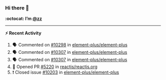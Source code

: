 ### Hi there 👋

**:octocat: I’m [@zz](https://github.com/holazz)**

---

**:zap: Recent Activity**

<!--START_SECTION:activity-->
1. 🗣 Commented on [#10298](https://github.com/element-plus/element-plus/issues/10298) in [element-plus/element-plus](https://github.com/element-plus/element-plus)
2. 🗣 Commented on [#10307](https://github.com/element-plus/element-plus/issues/10307) in [element-plus/element-plus](https://github.com/element-plus/element-plus)
3. 🗣 Commented on [#10307](https://github.com/element-plus/element-plus/issues/10307) in [element-plus/element-plus](https://github.com/element-plus/element-plus)
4. 💪 Opened PR [#5220](https://github.com/reactjs/reactjs.org/pull/5220) in [reactjs/reactjs.org](https://github.com/reactjs/reactjs.org)
5. ❗️ Closed issue [#10203](https://github.com/element-plus/element-plus/issues/10203) in [element-plus/element-plus](https://github.com/element-plus/element-plus)
<!--END_SECTION:activity-->
